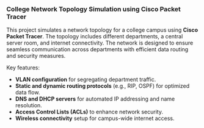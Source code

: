 ### College Network Topology Simulation using Cisco Packet Tracer

This project simulates a network topology for a college campus using **Cisco Packet Tracer**. The topology includes different departments, a central server room, and internet connectivity. The network is designed to ensure seamless communication across departments with efficient data routing and security measures.

Key features:
- **VLAN configuration** for segregating department traffic.
- **Static and dynamic routing protocols** (e.g., RIP, OSPF) for optimized data flow.
- **DNS and DHCP servers** for automated IP addressing and name resolution.
- **Access Control Lists (ACLs)** to enhance network security.
- **Wireless connectivity** setup for campus-wide internet access.
